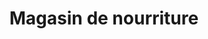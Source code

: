 ---
title: "Magasin de nourriture"
url: /gama-konikoni/magasin-de-nourriture/
shop: Lebensmittel
---